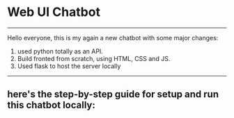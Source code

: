 # Web UI Chatbot
---
Hello everyone, this is my again a new chatbot with some major changes:
1. used python totally as an API.
2. Build fronted from scratch, using HTML, CSS and JS.
3. Used flask to host the server locally
---
## here's the step-by-step guide for setup and run this chatbot locally:
